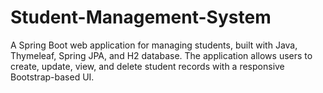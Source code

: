 # Student-Management-System
A Spring Boot web application for managing students, built with Java, Thymeleaf, Spring JPA, and H2 database. The application allows users to create, update, view, and delete student records with a responsive Bootstrap-based UI.
